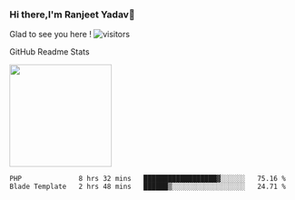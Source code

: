 ### Hi there,I'm Ranjeet Yadav👋

Glad to see you here ! ![visitors](https://visitor-badge.glitch.me/badge?page_id=${ranjeetproject}.${ranjeetproject.repo.id}) 

GitHub Readme Stats 

<img height="180em" src="https://github-readme-stats.vercel.app/api?username=ranjeetproject&show_icons=true&hide_border=true&&count_private=true&include_all_commits=true" />

<!--START_SECTION:waka-->
```text
PHP              8 hrs 32 mins   ██████████████████▓░░░░░░   75.16 % 
Blade Template   2 hrs 48 mins   ██████▒░░░░░░░░░░░░░░░░░░   24.71 % 
```
<!--END_SECTION:waka-->
